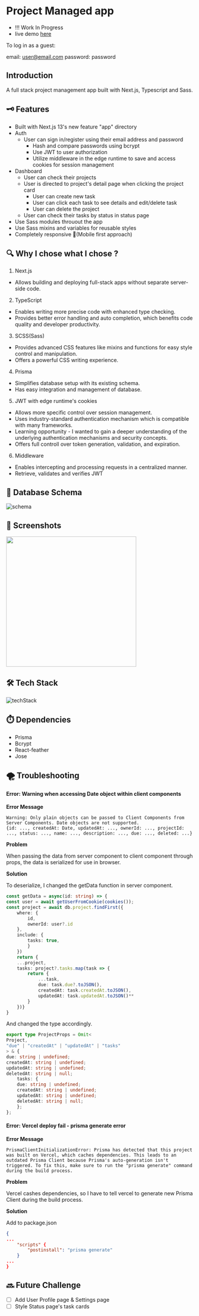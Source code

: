 # Project Managed app

* !!! Work In Progress
* live demo <a href="https://project-managed-app.vercel.app/" target="_blank" rel="noopener">here</a>

To log in as a guest: 

email: user@email.com
password: password

## Introduction

A full stack project management app built with Next.js, Typescript and Sass.


## 🗝️ Features

* Built with Next.js 13's new feature "app" directory
* Auth
  * User can sign in/register using their email address and password
    * Hash and compare passwords using bcrypt
    * Use JWT to user authorization
    * Utilize middleware in the edge runtime to save and access cookies for session management
* Dashboard 
  * User can check their projects
  * User is directed to project's detail page when clicking the project card
    * User can create new task
    * User can click each task to see details and edit/delete task
    * User can delete the project
  * User can check their tasks by status in status page
* Use Sass modules throuout the app
* Use Sass mixins and variables for reusable styles
* Completely responsive 🙌(Mobile first approach)

## 🔍 Why I chose what I chose ?
1. Next.js
  * Allows building and deploying full-stack apps without separate server-side code.
2. TypeScript
  * Enables writing more precise code with enhanced type checking.
  * Provides better error handling and auto completion, which benefits code quality and developer productivity.
3. SCSS(Sass)
  * Provides advanced CSS features like mixins and functions for easy style control and manipulation.
  * Offers a powerful CSS writing experience.
4. Prisma
  * Simplifies database setup with its existing schema.
  * Has easy integration and management of database.
5. JWT with edge runtime's cookies
  * Allows more specific control over session management.
  * Uses industry-standard authentication mechanism which is compatible with many frameworks.
  * Learning opportunity - I wanted to gain a deeper understanding of the underlying authentication mechanisms and security concepts.
  * Offers full controll over token generation, validation, and expiration.
6. Middleware
  * Enables intercepting and processing requests in a centralized manner.
  * Retrieve, validates and verifies JWT


## 📀 Database Schema
![schema](./public/schema-diagram.png)

## 📸 Screenshots
<img src="https://imgur.com/WmVKOXb.jpg" width="350" height="auto">

## 🛠️ Tech Stack
![techStack](./public/techstack.png)

## ⏱️ Dependencies
* Prisma
* Bcrypt
* React-feather
* Jose


##  🌪️ Troubleshooting

####  Error: Warning when accessing Date object within client components

**Error Message**

```
Warning: Only plain objects can be passed to Client Components from Server Components. Date objects are not supported.
{id: ..., createdAt: Date, updatedAt: ..., ownerId: ..., projectId: ..., status: ..., name: ..., description: ..., due: ..., deleted: ...}
```

**Problem**

When passing the data from server component to client component through props, the data is serialized for use in browser.

**Solution**

To deserialize, I changed the getData function in server component.

```ts
const getData = async(id: string) => {
const user = await getUserFromCookie(cookies());
const project = await db.project.findFirst({
	where: {
		id,
		ownerId: user?.id
	},
	include: {
		tasks: true,
		}
	})
	return {
	...project,
	tasks: project?.tasks.map(task => {
		return {
			...task,
			due: task.due?.toJSON(),
			createdAt: task.createdAt.toJSON(),
			updatedAt: task.updatedAt.toJSON()**
		}
	})}
}
```

And changed the type accordingly.

```ts
export type ProjectProps = Omit<
Project,
"due" | "createdAt" | "updatedAt" | "tasks"
> & {
due: string | undefined;
createdAt: string | undefined;
updatedAt: string | undefined;
deletedAt: string | null;
	tasks: {
	due: string | undefined;
	createdAt: string | undefined;
	updatedAt: string | undefined;
	deletedAt: string | null;
	};
};
```

####  Error: Vercel deploy fail - prisma generate error

**Error Message**

```
PrismaClientInitializationError: Prisma has detected that this project was built on Vercel, which caches dependencies. This leads to an outdated Prisma Client because Prisma's auto-generation isn't triggered. To fix this, make sure to run the "prisma generate" command during the build process.
```

**Problem**

Vercel cashes dependencies, so I have to tell vercel to generate new Prisma Client during the build process.

**Solution**

Add to package.json

```json
{
...
	"scripts" {
		"postinstall": "prisma generate"
	}
...
}
```

## 🔜 Future Challenge
- [ ] Add User Profile page & Settings page
- [ ] Style Status page's task cards